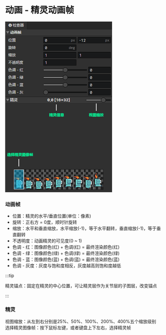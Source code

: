 # 动画 - 精灵动画帧

![](img/animation-sprite-frame-1.png)

### 动画帧

- 位置：精灵的水平/垂直位置(单位：像素)
- 旋转：正右方 = 0度，顺时针旋转
- 缩放：水平和垂直缩放，水平缩放(-1)，等于水平翻转，垂直缩放(-1)，等于垂直翻转
- 不透明度：动画精灵的可见度(0 ~ 1)
- 色调 - 红：图像颜色(红) + 色调(红) = 最终渲染颜色(红)
- 色调 - 绿：图像颜色(绿) + 色调(绿) = 最终渲染颜色(绿)
- 色调 - 蓝：图像颜色(蓝) + 色调(蓝) = 最终渲染颜色(蓝)
- 色调 - 灰度：灰度与饱和度相反，灰度越高则饱和度越低

:::tip

精灵锚点：固定在精灵的中心位置，可让精灵层作为关节层的子图层，改变锚点

:::

### 精灵

视图缩放：从左到右分别是25%、50%、100%、200%、400%五个缩放级别  
选择精灵图像帧：按下鼠标左键，或者键盘上下左右，选择精灵帧